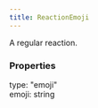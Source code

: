 ```yaml
---
title: ReactionEmoji
---
```


A regular reaction.

### Properties

<div class="flex flex-col gap-3"><div><div class="flex gap-2"><div class="font-mono"><span class="font-bold">type</span><span class="opacity-50">:</span> <span>&quot;emoji&quot;</span></div></div></div><div><div class="flex gap-2"><div class="font-mono"><span class="font-bold">emoji</span><span class="opacity-50">:</span> <span>string</span></div></div></div></div>

